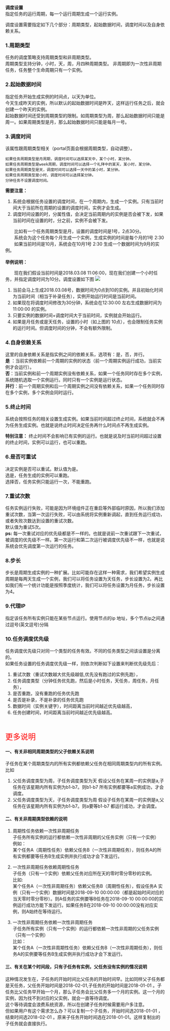  **调度设置**  
指定任务的运行周期，每一个运行周期生成一个运行实例。  

调度设置需要指定如下几个部分：周期类型，起始数据时间，调度时间以及自身依赖关系。  
### 1.周期类型
任务的调度策略支持周期类型和非周期类型。  
周期类型支持分钟，小时，天，周，月四种周期类型。
非周期即为一次性非周期任务，任务整个生命周期只有一个实例。  

### 2.起始数据时间  
指定任务开始生成实例的时间点，以天为单位。  
今天生成昨天的实例，所以默认的起始数据时间是昨天，这样运行任务之后，就会创建一个昨天的实例。  
起始数据时间还受到周期类型的限制。如周期类型为周，那么起始数据时间只能是周一。如果周期类型是月，那么起始数据时间只能是每月一号。

### 3.调度时间
该属性跟周期类型相关（portal页面会根据周期类型，自动调整）。  
```
如果任务周期类型是月周期，调度时间可以选择某天中，某个小时，某分钟。  
如果任务周期类型是week周期，调度时间可以选择一个礼拜中的某天，某小时，某分钟。  
如果任务周期类型是天，调度时间可以选择一天中的某小时，某分钟。  
如果任务周期类型是小时，调度时间可以选择某分钟。
分钟任务不设置调度时间。
```
**需要注意：**  
1. 系统会根据任务设置的调度时间，在一个周期内，生成一个实例。只有当前时间大于当前所在周期的设置的调度时间，实例才会生成。
2. 调度时间设置的时，分属性值，会决定当前周期内的实例是否会被下发，如果当前时间在设置的时，分之前，实例不会被下发。  

&emsp;&emsp;比如有一个任务周期类型是月，设置的调度时间是1号，2点30分。  
&emsp;&emsp;系统会为这个任务每个月生成一个实例，生成实例的时间是每个月的1号 2:30    
&emsp;&emsp;如果当前时间是10月，系统会在10月1号 2:30 生成一个数据时间为9月的实例。  
<br>
**举例说明：**  

&emsp;&emsp;现在我们假设当前时间是2018.03.08 11:06:00，现在我们创建一个小时任务，并指定调度时间为10分。调度设置如下图
![](/workflow/workflow/images/cycle2.png)
1. 当前会马上生成2018.03.08号，数据时间为0点到10的实例。并且初始化时间为当前时间（相当于补录任务），实例开始运行时间是当前时间。  
2. 如果现在将调度时间修改为30分钟，系统会在12:30:00 左右生成数据时间为11:00:00 的实例。  
3. 只要实例的数据时间+调度时间大于当前时间，实例就会开始运行。  
4. 如果是月任务或是天任务，设置的小时（如上图的 10点），也会限制任务实例的运行时间。但调度时间的分钟，不会有额外限制。  

### 4.自身依赖关系  
这里的自身依赖关系是指实例之间的依赖关系，选项有：是，否，并行。  
**是** ：当前实例依赖前一个周期的实例的状态（前一个周期实例运行成功，当前实例才会运行）。  
**否**：当前实例和前一个周期实例没有依赖关系，如果一个任务同时存在多个实例，系统随机选取一个实例运行。同时只有一个实例是运行状态。  
**并行**：前一个周期实例和后一个周期实例之间没有依赖关系，如果一个任务同时存在多个实例，多个实例会同时运行。  

### 5.终止时间
系统会按照任务的相关设置生成实例。如果当前时间超过终止时间，系统就会不再为任务生成实例。也就是说终止时间决定任务再什么时间点不再生成实例。  

**特别注意：** 终止时间不会影响已有实例的运行。也就是说及时当前时间超过设置的终止时间，实例可以运行，也可以重跑。
### 6.是否可重试
决定实例是否可以重试。默认值为是。    
选是，任务生成的实例可以重跑。  
选择否，任务实例只能运行一次，不能重跑。  

### 7.重试次数
任务实例运行失败，可能是因为环境组件正在重启等外部临时原因，所以我们添加重试次数，当第一次运行失败，可以由系统将实例重新调起，直到任务运行成功，或者失败次数达到设置的重试次数。   
默认值为重试5次。  
**ps:** 每一次重试对应的优先级都是不一样的。也就是说前一次重试跟下一次重试，被调度的优先级不一样。第一次运行和第二次运行被调度优先级不一样，也就是说系统会优先调度第一次运行的任务。

### 8.步长
步长是周期生成实例的一种扩展。比如可能存在这样一种需求，我们希望实例生成周期是每两天生成一个实例，我们可以将任务设置为天任务，步长设置为2。再比如我们有一个统计功能是按照季度统计，我们可以将任务设置为月任务，步长设置为4。

### 9.代理IP
指定该任务所有实例只能在某些节点运行。使用节点的ip 地址，多个节点ip之间通过逗号(英文逗号)分隔

### 10.任务调度优先级  
任务调度优先级只对同一个类型的任务有效。不同的任务类型之间该设置是分离的。  
如果任务设置的任务调度优先级一样，则依次判断如下设置来判断优先级先后：  
1. 重试次数（重试次数越大优先级越低,优先没有跑过的实例先跑），   
2. 任务调度类型（分钟任务优先跑，然后是小时任务，天任务，周任务，月任务），
3. 是否重跑，没有重跑的任务优先跑
4. 是否是补录，不是补录的任务优先跑 
5. 数据时间（实例关键字），时间距离当前时间越近优先级越高，
6. 任务创建时间，时间距离当前时间越近优先级越高。

<br>
<br>
<font color=red size=5>更多说明</font>    

#### 一、有关非相同周期类型的父子依赖关系说明  
子任务在某个周期类型内的所有实例都依赖父任务在相同周期类型内的所有实例。  
比如   
1. 父任务调度类型为周，子任务调度类型为天
假设父任务在某周一的实例是a,子任务在该星期内所有实例为b1-b7。则b1-b7 所有实例都要等a实例成功，才会调度。
2. 父任务调度类型为天，子任务调度类型为周
假设子任务在某周一的实例是a,父任务在该星期内所有实例为b1-b7。则a要等b1-b7 都运行成功，才会调度。

#### 二、有关非周期类型依赖的说明
1. 周期性任务依赖一次性非周期任务  
子任务所有实例的运行都依赖一次性非周期的父任务实例（只有一个实例）  
例如：  
某个任务A（周期性任务）依赖父任务B（一次性非周期任务），则任务A的所有实例都要等任务B生成实例并执行成功才会下发运行。

2. 一次性非周期任务依赖周期性任务  
子任务（只有一个实例）依赖父任务对应所在天的零时零分零秒的实例。    
比如:  
某个任务A（一次性非周期任务）依赖父任务B（周期性任务），假设任务A 实例（只有一个实例）数据时间是2018-09-10 00:00:00（都是起始时间对应的当天零时零分零秒）。则A任务的实例要等B任务在2018-09-10 00:00:00的实例运行成功方能下发运行。如果任务B在2018-09-10 00:00:00没有对应实例，则A始终在等待运行。

3. 一次性非周期任务依赖一次性非周期任务  
子任务所有实例（只有一个实例）的运行都依赖一次性非周期的父任务实例（只有一个实例）  
比如：  
某个任务A（一次性非周期性任务）依赖父任务B（一次性非周期任务），则任务A的实例要等任务B生成实例并执行成功才会下发运行。

#### 三、有关在某个时间段，只有子任务有实例，父任务没有实例的情况说明
这种情况发生在，子任务的开始时间比父任务的开始时间早。比如同样父子任务都是天任务，父任务开始时间是2018-02-01,子任务的开始时间是2018-01-01 。子任务比父任务早开始一个月，那么子任务会比父任务多一个月的实例。这一个月的实例，因为找不到对应的父实例，就会一直等待调度。  
这个等待调度会浪费系统资源，所以在创建子任务时候需要用户多注意。  
但如果用户有这个需求怎么办？可以复制一个子任务，开始时间选2018-01-01 ，结束时间选2018-02-01 。原来子任务开始时间选在2018-01-01。这样复制出的子任务就会直接执行。
